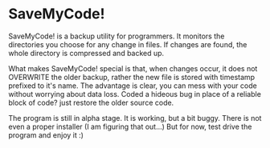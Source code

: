 # SaveMyCode!
SaveMyCode! is a backup utility for programmers.
It monitors the directories you choose for any change in files.
If changes are found, the whole directory is compressed and backed up.

What makes SaveMyCode! special is that, when changes occur, it does not OVERWRITE the older backup,
rather the new file is stored with timestamp prefixed to it's name.
The advantage is clear, you can mess with your code without worrying about data loss.
Coded a hideous bug in place of a reliable block of code? just restore the older source code.

The program is still in alpha stage. It is working, but a bit buggy.
There is not even a proper installer (I am figuring that out...)
But for now, test drive the program and enjoy it :)
